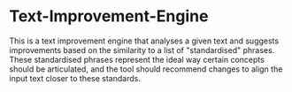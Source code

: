 # Text-Improvement-Engine
This is a text improvement engine that analyses a given text and suggests improvements based on the similarity to a list of "standardised" phrases. These standardised phrases represent the ideal way certain concepts should be articulated, and the tool should recommend changes to align the input text closer to these standards.
